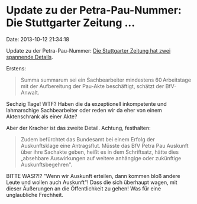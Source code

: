 Update zu der Petra-Pau-Nummer: Die Stuttgarter Zeitung \...
============================================================

Date: 2013-10-12 21:34:18

Update zu der Petra-Pau-Nummer: [Die Stuttgarter Zeitung hat zwei
spannende
Details](http://www.stuttgarter-zeitung.de/inhalt.bundesamt-fuer-verfassungsschutz-maessige-auskunftsfreude.1ba55d81-79a1-477d-b679-16fae027bbbe.html).

Erstens:

> Summa summarum sei ein Sachbearbeiter mindestens 60 Arbeitstage mit
> der Aufbereitung der Pau-Akte beschäftigt, schätzt der BfV-Anwalt.

Sechzig Tage! WTF? Haben die da exzeptionell inkompetente und
lahmarschige Sachbearbeiter oder reden wir da eher von einem
Aktenschrank als einer Akte?

Aber der Kracher ist das zweite Detail. Achtung, festhalten:

> Zudem befürchtet das Bundesamt bei einem Erfolg der Auskunftsklage
> eine Antragsflut. Müsste das BfV Petra Pau Auskunft über ihre Sachakte
> geben, heißt es in dem Schriftsatz, hätte dies „absehbare Auswirkungen
> auf weitere anhängige oder zukünftige Auskunftsbegehren".

BITTE WAS!?!? \"Wenn wir Auskunft erteilen, dann kommen bloß andere
Leute und wollen auch Auskunft\"! Dass die sich überhaupt wagen, mit
dieser Äußerungen an die Öffentlichkeit zu gehen! Was für eine
unglaubliche Frechheit.
